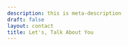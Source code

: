 ```yaml
---
description: this is meta-description
draft: false
layout: contact
title: Let's, Talk About You
---
```

